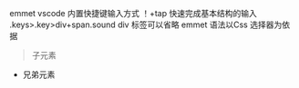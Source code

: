 emmet vscode 内置快捷键输入方式
！+tap 快速完成基本结构的输入
.keys>.key>div+span.sound
div 标签可以省略
emmet 语法以Css 选择器为依据
> 子元素
+ 兄弟元素